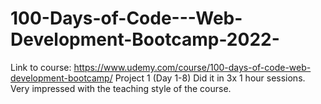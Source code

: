 # 100-Days-of-Code---Web-Development-Bootcamp-2022-
Link to course: https://www.udemy.com/course/100-days-of-code-web-development-bootcamp/
Project 1 (Day 1-8) Did it in 3x 1 hour sessions. Very impressed with the teaching style of the course.
